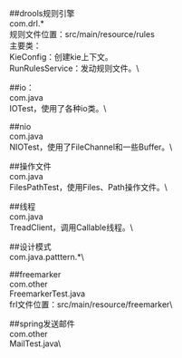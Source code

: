 
##drools规则引擎\
	com.drl.*\
	规则文件位置：src/main/resource/rules\
	主要类：\
		KieConfig：创建kie上下文。\
		RunRulesService：发动规则文件。\
		
##io：\
	com.java\
	IOTest，使用了各种io类。\

##nio\
	com.java\
	NIOTest，使用了FileChannel和一些Buffer。\

##操作文件\
	com.java\
	FilesPathTest，使用Files、Path操作文件。\
	
##线程\
	com.java\
	TreadClient，调用Callable线程。\
	
##设计模式\
	com.java.patttern.*\
	
##freemarker\
	com.other\
	FreemarkerTest.java\
	frl文件位置：src/main/resource/freemarker\

##spring发送邮件\
	com.other\
	MailTest.java\
